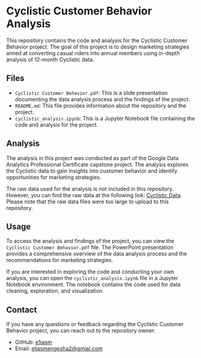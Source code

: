 # Cyclistic Customer Behavior Analysis

This repository contains the code and analysis for the Cyclistic Customer Behavior project. The goal of this project is to design marketing strategies aimed at converting casual riders into annual members using in-depth analysis of 12-month Cyclistic data.

## Files

- `Cyclistic Customer Behavior.pdf`: This is a slide presentation documenting the data analysis process and the findings of the project.
- `README.md`: This file provides information about the repository and the project.
- `cyclistic_analysis.ipynb`: This is a Jupyter Notebook file containing the code and analysis for the project.

## Analysis

The analysis in this project was conducted as part of the Google Data Analytics Professional Certificate capstone project. The analysis explores the Cyclistic data to gain insights into customer behavior and identify opportunities for marketing strategies.

The raw data used for the analysis is not included in this repository. However, you can find the raw data at the following link: [Cyclistic Data](https://divvy-tripdata.s3.amazonaws.com/index.html). Please note that the raw data files were too large to upload to this repository.

## Usage

To access the analysis and findings of the project, you can view the `Cyclistic Customer Behavior.pdf` file. The PowerPoint presentation provides a comprehensive overview of the data analysis process and the recommendations for marketing strategies.

If you are interested in exploring the code and conducting your own analysis, you can open the `cyclistic_analysis.ipynb` file in a Jupyter Notebook environment. The notebook contains the code used for data cleaning, exploration, and visualization.

## Contact

If you have any questions or feedback regarding the Cyclistic Customer Behavior project, you can reach out to the repository owner:

- GitHub: [e1iasm](https://github.com/e1iasm)
- Email: [eliasmengesha2@gmial.com](mailto:eliasmengesha2@gmial.com)

